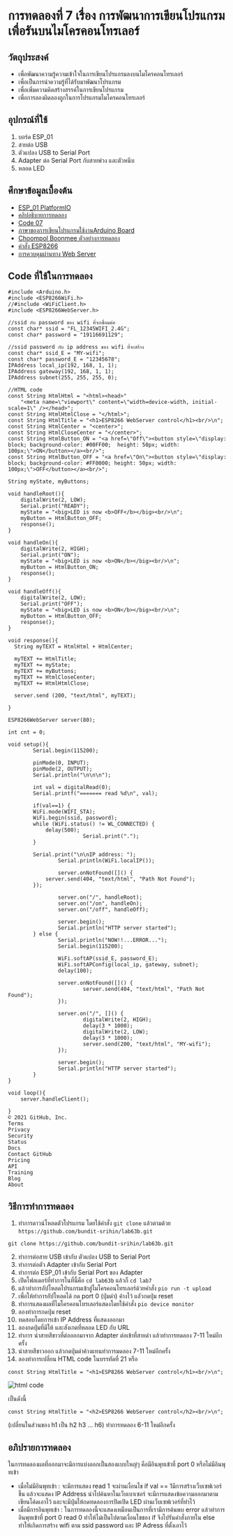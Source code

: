 # การทดลองที่ 7 เรื่อง การพัฒนาการเขียนโปรแกรมเพื่อรันบนไมโครคอนโทรเลอร์  
## วัตถุประสงค์
  * เพื่อพัฒนาความรู้ความเข้าใจในการเขียนโปรแกรมลงบนไมโครคอนโทรเลอร์
  * เพื่อเป็นการนำความรู้ที่ได้รับมาพัฒนาโปรแกรม
  * เพื่อเพิ่มความคิดสร้างสรรค์ในการเขียนโปรแกรม
  * เพื่อการลองผิดลองถูกในการโปรแกรมไมโครคอนโทรเลอร์
## อุปกรณ์ที่ใช้ 
  1. บอร์ด ESP_01
  2. สายต่อ USB
  3. ตัวแปลง USB to Serial Port 
  4. Adapter ต่อ Serial Port กับสายพ่วง และตัวหนีบ
  5. หลอด LED
## ศึกษาข้อมูลเบื้องต้น
  * [ESP_01 PlatformIO](https://docs.platformio.org/en/latest/boards/espressif8266/esp01.html)
  * [คลิปอธิบายการทดลอง]()
  * [Code 07](https://github.com/bundit-srihin/lab63b/blob/main/lab7/src/main.cpp)
  * [ภาษาของการเขียนโปรแกรมใช้งานArduino Board](https://arduinothing.blogspot.com/2016/04/arduino-cc.html)
  * [Choompol Boonmee ตัวอย่างการทดลอง](https://github.com/choompol-boonmee/lab63b.git)
  * [คำสั่ง ESP8266](https://links2004.github.io/Arduino/annotated.html)
  * [การควบคุมผ่านทาง Web Server](https://sites.google.com/site/eplearn/wifi/control_via_web_server)
## Code ที่ใช้ในการทดลอง
```
#include <Arduino.h>
#include <ESP8266WiFi.h>
//#include <WiFiClient.h>
#include <ESP8266WebServer.h>

//ssid กับ password ของ wifi ที่จะเชื่อมต่อ
const char* ssid = "FL_12345WIFI_2.4G";
const char* password = "19116691129";

//ssid password กับ ip address ของ wifi ที่จะสร้าง
const char* ssid_E = "MY-wifi";
const char* password_E = "12345678";
IPAddress local_ip(192, 168, 1, 1);
IPAddress gateway(192, 168, 1, 1);
IPAddress subnet(255, 255, 255, 0);

//HTML code
const String HtmlHtml = "<html><head>"
    "<meta name=\"viewport\" content=\"width=device-width, initial-scale=1\" /></head>";
const String HtmlHtmlClose = "</html>";
const String HtmlTitle = "<h1>ESP8266 WebServer control</h1><br/>\n";
const String HtmlCenter = "<center>";
const String HtmlCloseCenter = "</center>";
const String HtmlButton_ON = "<a href=\"Off\"><button style=\"display: block; background-color: #00FF00;  height: 50px; width: 100px;\">ON</button></a><br/>";
const String HtmlButton_OFF = "<a href=\"On\"><button style=\"display: block; background-color: #FF0000; height: 50px; width: 100px;\">OFF</button></a><br/>";

String myState, myButtons;

void handleRoot(){
	digitalWrite(2, LOW);
	Serial.print("READY");
	myState = "<big>LED is now <b>OFF</b></big><br/>\n";
	myButton = HtmlButton_OFF;
	response();
}

void handleOn(){
	digitalWrite(2, HIGH);
	Serial.print("ON");
	myState = "<big>LED is now <b>ON</b></big><br/>\n";
	myButton = HtmlButton_ON;
	response();
}

void handleOff(){
	digitalWrite(2, LOW);
	Serial.print("OFF");
	myState = "<big>LED is now <b>ON</b></big><br/>\n";
	myButton = HtmlButton_OFF;
	response();
}

void response(){
  String myTEXT = HtmlHtml + HtmlCenter;
	
  myTEXT += HtmlTitle;
  myTEXT += myState;
  myTEXT += myButtons;
  myTEXT += HtmlCloseCenter;
  myTEXT += HtmlHtmlClose;
	
  server.send (200, "text/html", myTEXT);

}

ESP8266WebServer server(80);

int cnt = 0;

void setup(){
        Serial.begin(115200);

        pinMode(0, INPUT);
        pinMode(2, OUTPUT);
        Serial.println("\n\n\n");

        int val = digitalRead(0);
        Serial.printf("======= read %d\n", val);
  	
        if(val==1) {
		WiFi.mode(WIFI_STA);
		WiFi.begin(ssid, password);
		while (WiFi.status() != WL_CONNECTED) {
			delay(500);
                        Serial.print(".");
		}
		
		Serial.print("\n\nIP address: ");
                Serial.println(WiFi.localIP());

                server.onNotFound([]() {
			server.send(404, "text/html", "Path Not Found");
		});

                server.on("/", handleRoot);
                server.on("/on", handleOn);
                server.on("/off", handleOff);

                server.begin();
                Serial.println("HTTP server started");
        } else {
                Serial.println("NOW!!...ERROR...");
                Serial.begin(115200);

                WiFi.softAP(ssid_E, password_E);
                WiFi.softAPConfig(local_ip, gateway, subnet);
                delay(100);

                server.onNotFound([]() {
                        server.send(404, "text/html", "Path Not Found");
                });

                server.on("/", []() {
                        digitalWrite(2, HIGH);
                        delay(3 * 1000);
                        digitalWrite(2, LOW);
                        delay(3 * 1000);
                        server.send(200, "text/html", "MY-wifi");
                });

                server.begin();
                Serial.println("HTTP server started");      
        }
}

void loop(){
	server.handleClient();
	
}
© 2021 GitHub, Inc.
Terms
Privacy
Security
Status
Docs
Contact GitHub
Pricing
API
Training
Blog
About

```
## วิธีการทำการทดลอง
  1. ทำการดาวน์โหลดตัวโปรแกรม โดยใช้คำสั่ง `git clone` แล้วตามด้วย `https://github.com/bundit-srihin/lab63b.git`
```
git clone https://github.com/bundit-srihin/lab63b.git
```
  2. ทำการต่อสาย USB เข้ากับ ตัวแปลง USB to Serial Port
  3. ทำการต่อตัว Adapter เข้ากับ Serial Port
  4. ทำการต่อ ESP_01 เข้ากับ Serial Port ของ Adapter
  5. เปิดโฟลเดอร์ที่ทำการในที่นี้คือ `cd lab63b` แล้วก็ `cd lab7`
  6. แล้วทำการอัปโหลดโปรแกรมเข้าสู่ไมโครคอนโทรเลอร์ด้วยคำสั่ง `pio run -t upload`
  7. เพื่อให้ทำการอัปโหลดได้ กด port 0 (ปุ่มดำ) ค้างไว้ แลัวกดปุ่ม reset
  8. ทำการแสดงผลที่ไมโครคอนโทรเลอร์แสดงโดยใช้คำสั่ง `pio device monitor`
  9. ลองทำการกดปุ่ม reset 
  10. ทดสอบโดยการเข้า IP Address ที่แสดงออกมา 
  11. ลองกดปุ่มที่มีให้ และสังเกตที่หลอด LED กับ URL
  12. ทำการ นำสายสีขาวที่ต่อออกมาจาก Adapter ต่อเข้าที่สายดำ แล้วทำการทดลอง 7-11 ใหม่อีกครั้ง
  13. นำสายสีขาวออก แล้วกดปุ่มดำค้างแทนทำการมดลอง 7-11 ใหม่อีกครั้ง 
  14. ลองทำการเปลี่ยน HTML code ในบรรทัดที่ 21 หรือ
```
const String HtmlTitle = "<h1>ESP8266 WebServer control</h1><br/>\n";
```
![html code](https://user-images.githubusercontent.com/80879119/113110768-a721e000-9231-11eb-9d68-eaf1401a091e.png)

เป็นดังนี้
```
const String HtmlTitle = "<h2>ESP8266 WebServer control</h2><br/>\n";
```
(เปลี่ยนในส่วนของ h1 เป็น h2 h3 ... h6) ทำการทดลอง 6-11 ใหม่อีกครั้ง
## อภิปรายการทดลอง 
 ในการทดลองผลที่ออกมาจะมีการแบ่งออกเป็นสองแบบใหญ่ๆ คือมีอินพุทเข้าที่ port 0 หรือไม่มีอินพุทเข้า
  * เมื่อไม่มีอินพุทเข้า : จะมีการแสดง read 1 จะผ่านเงื่อนไข if val == 1มีการสร้างเว็บเซฟเวอร์ขึ้น แล้วจะแสดง IP Address นำไปค้นหาในเว็บเบาเซอร์ จะมีการแสดงข้อความออกมาตามเขียนโค้ดเอาไว้ และจะมีปุ่มให้กดทดลองการปิดเปิด LED ผ่านเว็บเซฟเวอร์ที่ทำไว้
  * เมื่อมีการอินพุทเข้า : ในการทดลองนี้จะแสดงเหมือนเป็นการที่เรามีการค้นพบ error แล้วทำการอินพุทเข้าที่ port 0 read 0 ทำให้ไม่เป็นไปตามเงื่อนไขของ if จึงไปรันคำสั่งภายใน else ทำให้เกิดการสร้าง wifi ตาม ssid password และ IP Adress ที่ตั้งเอาไว้

